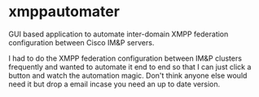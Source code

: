 # xmppautomater
GUI based application to automate inter-domain XMPP federation configuration between Cisco IM&P  servers.  

I had to do the XMPP federation configuration between IM&P clusters frequently and wanted to automate it end to end so that I can just click a button and watch the automation magic.
Don't think anyone else would need it but drop a email incase you need an up to date version. 
